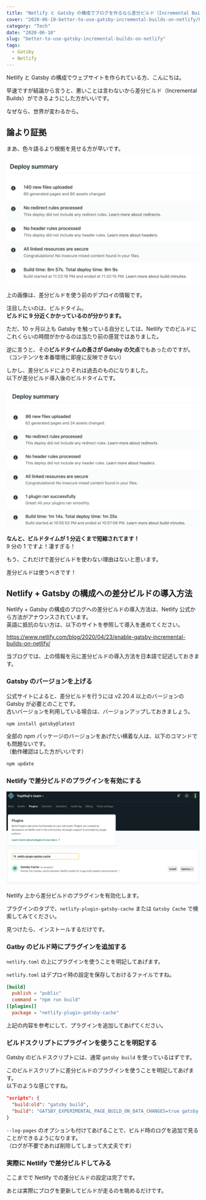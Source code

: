 ```yaml
---
title: "Netlify と Gatsby の構成でブログを作るなら差分ビルド（Incremental Builds）のプラグインを使うべき"
cover: "2020-06-10-better-to-use-gatsby-incremental-builds-on-netlify/header.png"
category: "Tech"
date: "2020-06-10"
slug: "better-to-use-gatsby-incremental-builds-on-netlify"
tags:
  - Gatsby
  - Netlify
---
```


Netlify と Gatsby の構成でウェブサイトを作られている方、こんにちは。

早速ですが結論から言うと、悪いことは言わないから差分ビルド（Incremental Builds）ができるようにした方がいいです。

なぜなら、世界が変わるから。

## 論より証拠

まあ、色々語るより根拠を見せる方が早いです。

![Before using incremental build](./before_using_incremental_build.png)

上の画像は、差分ビルドを使う前のデプロイの情報です。

注目したいのは、ビルドタイム。  
**ビルドに 9 分近くかかっているのが分かります。**

ただ、10 ヶ月以上も Gatsby を触っている自分としては、Netlify でのビルドにこれくらいの時間がかかるのは当たり前の感覚ではありました。

逆に言うと、その**ビルドタイムの長さが Gatsby の欠点**でもあったのですが。（コンテンツを本番環境に即座に反映できない）

しかし、差分ビルドによりそれは過去のものになりました。  
以下が差分ビルド導入後のビルドタイムです。

![After using incremental build](./after_using_incremental_build.png)

**なんと、ビルドタイムが 1 分近くまで短縮されてます！**  
9 分の 1 ですよ！凄すぎる！

もう、これだけで差分ビルドを使わない理由はないと思います。

差分ビルドは使うべきです！

## Netlify + Gatsby の構成への差分ビルドの導入方法

Netlify + Gatsby の構成のブログへの差分ビルドの導入方法は、Netlify 公式から方法がアナウンスされています。  
英語に抵抗のない方は、以下のサイトを参照して導入を進めてください。

https://www.netlify.com/blog/2020/04/23/enable-gatsby-incremental-builds-on-netlify/

当ブログでは、上の情報を元に差分ビルドの導入方法を日本語で記述しておきます。

### Gatsby のバージョンを上げる

公式サイトによると、差分ビルドを行うには v2.20.4 以上のバージョンの Gatsby が必要とのことです。  
古いバージョンを利用している場合は、バージョンアップしておきましょう。

```bash
npm install gatsby@latest
```

全部の npm パッケージのバージョンをあげたい横着な人は、以下のコマンドでも問題ないです。  
（動作確認はした方がいいです）

```bash
npm update
```

### Netlify で差分ビルドのプラグインを有効にする

![Netlify plugin Gatsby cache](./netlify_plugin_gatsby_cache.png)

Netlify 上から差分ビルドのプラグインを有効化します。

プラグインのタブで、`netlify-plugin-gatsby-cache` または `Gatsby Cache` で検索してみてください。

見つけたら、インストールするだけです。

### Gatby のビルド時にプラグインを追加する

`netlify.toml` の上にプラグインを使うことを明記してあげます。

`netlify.toml` はデプロイ時の設定を保存しておけるファイルですね。

```toml
[build]
  publish = "public"
  command = "npm run build"
[[plugins]]
  package = "netlify-plugin-gatsby-cache"

```

上記の内容を参考にして、プラグインを追加してあげてください。

### ビルドスクリプトにプラグインを使うことを明記する

Gatsby のビルドスクリプトには、通常 `gatsby build` を使っているはずです。

このビルドスクリプトに差分ビルドのプラグインを使うことを明記してあげます。  
以下のような感じですね。

```json
"scripts": {
  "build:old": "gatsby build",
  "build": "GATSBY_EXPERIMENTAL_PAGE_BUILD_ON_DATA_CHANGES=true gatsby build --log-pages"
}
```

`--log-pages` のオプションも付けてあげることで、ビルド時のログを追加で見ることができるようになります。  
（ログが不要であれば削除してしまって大丈夫です）

### 実際に Netlify で差分ビルドしてみる

ここまでで Netlify での差分ビルドの設定は完了です。

あとは実際にブログを更新してビルドが走るのを眺めるだけです。
